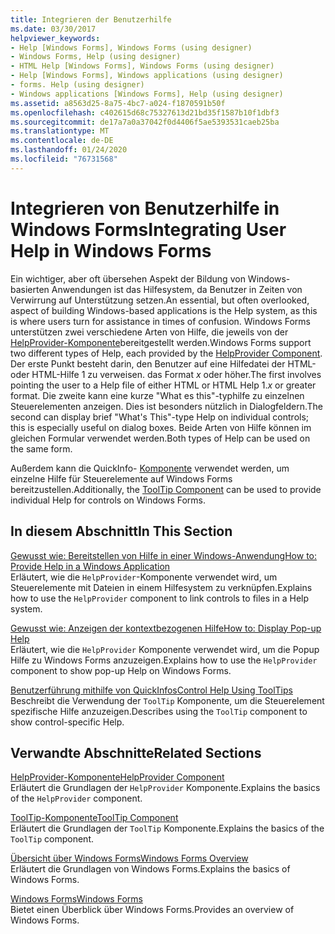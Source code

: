 ```yaml
---
title: Integrieren der Benutzerhilfe
ms.date: 03/30/2017
helpviewer_keywords:
- Help [Windows Forms], Windows Forms (using designer)
- Windows Forms, Help (using designer)
- HTML Help [Windows Forms], Windows Forms (using designer)
- Help [Windows Forms], Windows applications (using designer)
- forms. Help (using designer)
- Windows applications [Windows Forms], Help (using designer)
ms.assetid: a8563d25-8a75-4bc7-a024-f1870591b50f
ms.openlocfilehash: c402615d68c75327613d21bd35f1587b10f1dbf3
ms.sourcegitcommit: de17a7a0a37042f0d4406f5ae5393531caeb25ba
ms.translationtype: MT
ms.contentlocale: de-DE
ms.lasthandoff: 01/24/2020
ms.locfileid: "76731568"
---
```

# <a name="integrating-user-help-in-windows-forms"></a><span data-ttu-id="99e75-102">Integrieren von Benutzerhilfe in Windows Forms</span><span class="sxs-lookup"><span data-stu-id="99e75-102">Integrating User Help in Windows Forms</span></span>
<span data-ttu-id="99e75-103">Ein wichtiger, aber oft übersehen Aspekt der Bildung von Windows-basierten Anwendungen ist das Hilfesystem, da Benutzer in Zeiten von Verwirrung auf Unterstützung setzen.</span><span class="sxs-lookup"><span data-stu-id="99e75-103">An essential, but often overlooked, aspect of building Windows-based applications is the Help system, as this is where users turn for assistance in times of confusion.</span></span> <span data-ttu-id="99e75-104">Windows Forms unterstützen zwei verschiedene Arten von Hilfe, die jeweils von der [HelpProvider-Komponente](../controls/helpprovider-component-windows-forms.md)bereitgestellt werden.</span><span class="sxs-lookup"><span data-stu-id="99e75-104">Windows Forms support two different types of Help, each provided by the [HelpProvider Component](../controls/helpprovider-component-windows-forms.md).</span></span> <span data-ttu-id="99e75-105">Der erste Punkt besteht darin, den Benutzer auf eine Hilfedatei der HTML-oder HTML-Hilfe 1 zu verweisen. das Format *x* oder höher.</span><span class="sxs-lookup"><span data-stu-id="99e75-105">The first involves pointing the user to a Help file of either HTML or HTML Help 1.*x* or greater format.</span></span> <span data-ttu-id="99e75-106">Die zweite kann eine kurze "What es this"-typhilfe zu einzelnen Steuerelementen anzeigen. Dies ist besonders nützlich in Dialogfeldern.</span><span class="sxs-lookup"><span data-stu-id="99e75-106">The second can display brief "What's This"-type Help on individual controls; this is especially useful on dialog boxes.</span></span> <span data-ttu-id="99e75-107">Beide Arten von Hilfe können im gleichen Formular verwendet werden.</span><span class="sxs-lookup"><span data-stu-id="99e75-107">Both types of Help can be used on the same form.</span></span>  
  
 <span data-ttu-id="99e75-108">Außerdem kann die QuickInfo- [Komponente](../controls/tooltip-component-windows-forms.md) verwendet werden, um einzelne Hilfe für Steuerelemente auf Windows Forms bereitzustellen.</span><span class="sxs-lookup"><span data-stu-id="99e75-108">Additionally, the [ToolTip Component](../controls/tooltip-component-windows-forms.md) can be used to provide individual Help for controls on Windows Forms.</span></span>  
  
## <a name="in-this-section"></a><span data-ttu-id="99e75-109">In diesem Abschnitt</span><span class="sxs-lookup"><span data-stu-id="99e75-109">In This Section</span></span>  
 [<span data-ttu-id="99e75-110">Gewusst wie: Bereitstellen von Hilfe in einer Windows-Anwendung</span><span class="sxs-lookup"><span data-stu-id="99e75-110">How to: Provide Help in a Windows Application</span></span>](how-to-provide-help-in-a-windows-application.md)  
 <span data-ttu-id="99e75-111">Erläutert, wie die `HelpProvider`-Komponente verwendet wird, um Steuerelemente mit Dateien in einem Hilfesystem zu verknüpfen.</span><span class="sxs-lookup"><span data-stu-id="99e75-111">Explains how to use the `HelpProvider` component to link controls to files in a Help system.</span></span>  
  
 [<span data-ttu-id="99e75-112">Gewusst wie: Anzeigen der kontextbezogenen Hilfe</span><span class="sxs-lookup"><span data-stu-id="99e75-112">How to: Display Pop-up Help</span></span>](how-to-display-pop-up-help.md)  
 <span data-ttu-id="99e75-113">Erläutert, wie die `HelpProvider` Komponente verwendet wird, um die Popup Hilfe zu Windows Forms anzuzeigen.</span><span class="sxs-lookup"><span data-stu-id="99e75-113">Explains how to use the `HelpProvider` component to show pop-up Help on Windows Forms.</span></span>  
  
 [<span data-ttu-id="99e75-114">Benutzerführung mithilfe von QuickInfos</span><span class="sxs-lookup"><span data-stu-id="99e75-114">Control Help Using ToolTips</span></span>](control-help-using-tooltips.md)  
 <span data-ttu-id="99e75-115">Beschreibt die Verwendung der `ToolTip` Komponente, um die Steuerelement spezifische Hilfe anzuzeigen.</span><span class="sxs-lookup"><span data-stu-id="99e75-115">Describes using the `ToolTip` component to show control-specific Help.</span></span>  
  
## <a name="related-sections"></a><span data-ttu-id="99e75-116">Verwandte Abschnitte</span><span class="sxs-lookup"><span data-stu-id="99e75-116">Related Sections</span></span>  
 [<span data-ttu-id="99e75-117">HelpProvider-Komponente</span><span class="sxs-lookup"><span data-stu-id="99e75-117">HelpProvider Component</span></span>](../controls/helpprovider-component-windows-forms.md)  
 <span data-ttu-id="99e75-118">Erläutert die Grundlagen der `HelpProvider` Komponente.</span><span class="sxs-lookup"><span data-stu-id="99e75-118">Explains the basics of the `HelpProvider` component.</span></span>  
  
 [<span data-ttu-id="99e75-119">ToolTip-Komponente</span><span class="sxs-lookup"><span data-stu-id="99e75-119">ToolTip Component</span></span>](../controls/tooltip-component-windows-forms.md)  
 <span data-ttu-id="99e75-120">Erläutert die Grundlagen der `ToolTip` Komponente.</span><span class="sxs-lookup"><span data-stu-id="99e75-120">Explains the basics of the `ToolTip` component.</span></span>  
  
 [<span data-ttu-id="99e75-121">Übersicht über Windows Forms</span><span class="sxs-lookup"><span data-stu-id="99e75-121">Windows Forms Overview</span></span>](../windows-forms-overview.md)  
 <span data-ttu-id="99e75-122">Erläutert die Grundlagen von Windows Forms.</span><span class="sxs-lookup"><span data-stu-id="99e75-122">Explains the basics of Windows Forms.</span></span>  
  
 [<span data-ttu-id="99e75-123">Windows Forms</span><span class="sxs-lookup"><span data-stu-id="99e75-123">Windows Forms</span></span>](../index.md)  
 <span data-ttu-id="99e75-124">Bietet einen Überblick über Windows Forms.</span><span class="sxs-lookup"><span data-stu-id="99e75-124">Provides an overview of Windows Forms.</span></span>
